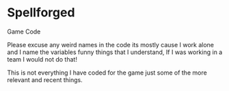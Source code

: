 # Spellforged
Game Code

Please excuse any weird names in the code its mostly cause I work alone and I name the variables funny things that I understand, If I was working in a team I would not do that!

This is not everything I have coded for the game just some of the more relevant and recent things.
